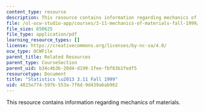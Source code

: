 ```yaml
---
content_type: resource
description: This resource contains information regarding mechanics of materials.
file: /ol-ocw-studio-app/courses/3-11-mechanics-of-materials-fall-1999/4815e774597b553a7f6d9d439a6ab962_MIT3_11F99_stat.pdf
file_size: 650625
file_type: application/pdf
learning_resource_types: []
license: https://creativecommons.org/licenses/by-nc-sa/4.0/
ocw_type: OCWFile
parent_title: Related Resources
parent_type: CourseSection
parent_uid: b34c4b3b-20d4-d199-1fee-fbf63b1fedf5
resourcetype: Document
title: "Statistics \u2013 3.11 Fall 1999"
uid: 4815e774-597b-553a-7f6d-9d439a6ab962
---
```

This resource contains information regarding mechanics of materials.